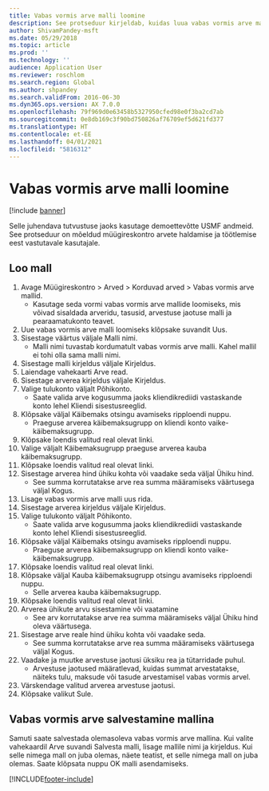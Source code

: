 ```yaml
---
title: Vabas vormis arve malli loomine
description: See protseduur kirjeldab, kuidas luua vabas vormis arve malli.
author: ShivamPandey-msft
ms.date: 05/29/2018
ms.topic: article
ms.prod: ''
ms.technology: ''
audience: Application User
ms.reviewer: roschlom
ms.search.region: Global
ms.author: shpandey
ms.search.validFrom: 2016-06-30
ms.dyn365.ops.version: AX 7.0.0
ms.openlocfilehash: 79f969d0e63458b5327950cfed98e0f3ba2cd7ab
ms.sourcegitcommit: 0e8db169c3f90bd750826af76709ef5d621fd377
ms.translationtype: HT
ms.contentlocale: et-EE
ms.lasthandoff: 04/01/2021
ms.locfileid: "5816312"
---
```

# <a name="create-a-free-text-invoice-template"></a>Vabas vormis arve malli loomine

[!include [banner](../includes/banner.md)]

Selle juhendava tutvustuse jaoks kasutage demoettevõtte USMF andmeid. See protseduur on mõeldud müügireskontro arvete haldamise ja töötlemise eest vastutavale kasutajale.

## <a name="create-a-template"></a>Loo mall

1. Avage Müügireskontro > Arved > Korduvad arved > Vabas vormis arve mallid.
    * Kasutage seda vormi vabas vormis arve mallide loomiseks, mis võivad sisaldada arveridu, tasusid, arvestuse jaotuse malli ja pearaamatukonto teavet.  
2. Uue vabas vormis arve malli loomiseks klõpsake suvandit Uus.
3. Sisestage väärtus väljale Malli nimi.
    * Malli nimi tuvastab kordumatult vabas vormis arve malli. Kahel mallil ei tohi olla sama malli nimi.  
4. Sisestage malli kirjeldus väljale Kirjeldus.
5. Laiendage vahekaarti Arve read.
6. Sisestage arverea kirjeldus väljale Kirjeldus.
7. Valige tulukonto väljalt Põhikonto.
    * Saate valida arve kogusumma jaoks kliendikrediidi vastaskande konto lehel Kliendi sisestusreeglid.  
8. Klõpsake väljal Käibemaks otsingu avamiseks ripploendi nuppu.
    * Praeguse arverea käibemaksugrupp on kliendi konto vaike-käibemaksugrupp.  
9. Klõpsake loendis valitud real olevat linki.
10. Valige väljalt Käibemaksugrupp praeguse arverea kauba käibemaksugrupp.
11. Klõpsake loendis valitud real olevat linki.
12. Sisestage arverea hind ühiku kohta või vaadake seda väljal Ühiku hind.
    * See summa korrutatakse arve rea summa määramiseks väärtusega väljal Kogus.  
13. Lisage vabas vormis arve malli uus rida.
14. Sisestage arverea kirjeldus väljale Kirjeldus.
15. Valige tulukonto väljalt Põhikonto.
    * Saate valida arve kogusumma jaoks kliendikrediidi vastaskande konto lehel Kliendi sisestusreeglid.  
16. Klõpsake väljal Käibemaks otsingu avamiseks ripploendi nuppu.
    * Praeguse arverea käibemaksugrupp on kliendi konto vaike-käibemaksugrupp.  
17. Klõpsake loendis valitud real olevat linki.
18. Klõpsake väljal Kauba käibemaksugrupp otsingu avamiseks ripploendi nuppu.
    * Selle arverea kauba käibemaksugrupp.  
19. Klõpsake loendis valitud real olevat linki.
20. Arverea ühikute arvu sisestamine või vaatamine
    * See arv korrutatakse arve rea summa määramiseks väljal Ühiku hind oleva väärtusega.  
21. Sisestage arve reale hind ühiku kohta või vaadake seda. 
    * See summa korrutatakse arve rea summa määramiseks väärtusega väljal Kogus.  
22. Vaadake ja muutke arvestuse jaotusi üksiku rea ja tütarridade puhul.
    * Arvestuse jaotused määratlevad, kuidas summat arvestatakse, näiteks tulu, maksude või tasude arvestamisel vabas vormis arvel.  
23. Värskendage valitud arverea arvestuse jaotusi.
24. Klõpsake valikut Sule.

## <a name="save-a-free-text-invoice-as-a-template"></a>Vabas vormis arve salvestamine mallina
Samuti saate salvestada olemasoleva vabas vormis arve mallina. Kui valite vahekaardil Arve suvandi Salvesta malli, lisage mallile nimi ja kirjeldus. Kui selle nimega mall on juba olemas, näete teatist, et selle nimega mall on juba olemas. Saate klõpsata nuppu OK malli asendamiseks. 


[!INCLUDE[footer-include](../../includes/footer-banner.md)]